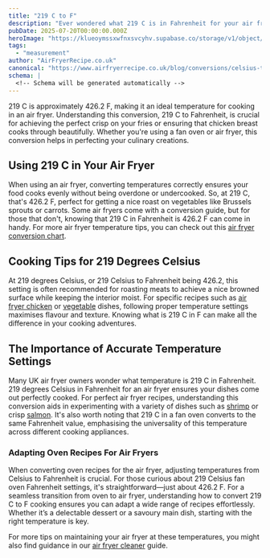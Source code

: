 ```yaml
---
title: "219 C to F"
description: "Ever wondered what 219 C is in Fahrenheit for your air fryer? Discover the perfect conversion and cooking tips to make your air fryer dishes a success."
pubDate: 2025-07-20T00:00:00.000Z
heroImage: "https://klueoymssxwfnxsvcyhv.supabase.co/storage/v1/object/public/Shmucket/219-c-to-f.png"
tags:
  - "measurement"
author: "AirFryerRecipe.co.uk"
canonical: "https://www.airfryerrecipe.co.uk/blog/conversions/celsius-to-fahrenheit/219-c-to-f"
schema: |
  <!-- Schema will be generated automatically -->
---
```


<p id="">219 C is approximately 426.2 F, making it an ideal temperature for cooking in an air fryer. Understanding this conversion, 219 C to Fahrenheit, is crucial for achieving the perfect crisp on your fries or ensuring that chicken breast cooks through beautifully. Whether you're using a fan oven or air fryer, this conversion helps in perfecting your culinary creations.</p><h2 id="">Using 219 C in Your Air Fryer</h2><p id="">When using an air fryer, converting temperatures correctly ensures your food cooks evenly without being overdone or undercooked. So, at 219 C, that's 426.2 F, perfect for getting a nice roast on vegetables like Brussels sprouts or carrots. Some air fryers come with a conversion guide, but for those that don't, knowing that 219 C in Fahrenheit is 426.2 F can come in handy. For more air fryer temperature tips, you can check out this <a href="https://www.airfryerrecipe.co.uk/air-fryer-conversion-chart" id="">air fryer conversion chart</a>.</p><h2 id="">Cooking Tips for 219 Degrees Celsius</h2><p id="">At 219 degrees Celsius, or 219 Celsius to Fahrenheit being 426.2, this setting is often recommended for roasting meats to achieve a nice browned surface while keeping the interior moist. For specific recipes such as <a href="https://www.airfryerrecipe.co.uk/recipe-category/chicken" id="">air fryer chicken</a> or <a href="https://www.airfryerrecipe.co.uk/recipe-category/vegetables" id="">vegetable</a> dishes, following proper temperature settings maximises flavour and texture. Knowing what is 219 C in F can make all the difference in your cooking adventures.</p><h2 id="">The Importance of Accurate Temperature Settings</h2><p id="">Many UK air fryer owners wonder what temperature is 219 C in Fahrenheit. 219 degrees Celsius in Fahrenheit for an air fryer ensures your dishes come out perfectly cooked. For perfect air fryer recipes, understanding this conversion aids in experimenting with a variety of dishes such as <a href="https://www.airfryerrecipe.co.uk/recipes" id="">shrimp</a> or crisp <a href="https://www.airfryerrecipe.co.uk/recipe-category/salmon" id="">salmon</a>. It's also worth noting that 219 C in a fan oven converts to the same Fahrenheit value, emphasising the universality of this temperature across different cooking appliances.</p><h3 id="">Adapting Oven Recipes For Air Fryers</h3><p id="">When converting oven recipes for the air fryer, adjusting temperatures from Celsius to Fahrenheit is crucial. For those curious about 219 Celsius fan oven Fahrenheit settings, it's straightforward—just about 426.2 F. For a seamless transition from oven to air fryer, understanding how to convert 219 C to F cooking ensures you can adapt a wide range of recipes effortlessly. Whether it’s a delectable dessert or a savoury main dish, starting with the right temperature is key.</p><p id="">For more tips on maintaining your air fryer at these temperatures, you might also find guidance in our <a href="https://www.airfryerrecipe.co.uk/air-fryer-cleaner" id="">air fryer cleaner</a> guide.</p>
